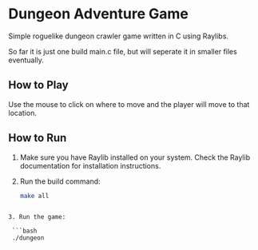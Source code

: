 # Dungeon Adventure Game

Simple roguelike dungeon crawler game written in C using Raylibs.

So far it is just one build main.c file, but will seperate it in smaller files eventually.

## How to Play

Use the mouse to click on where to move and the player will move to that location.

## How to Run

1. Make sure you have Raylib installed on your system. Check the Raylib documentation for installation instructions.
2. Run the build command:

   ```bash
   make all
  ```

3. Run the game:

   ```bash
   ./dungeon
   ```
